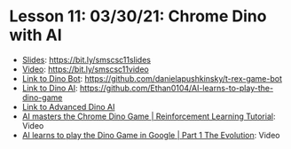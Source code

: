 # Lesson 11: 03/30/21: Chrome Dino with AI
* [Slides](https://bit.ly/compsci17slides): https://bit.ly/smscsc11slides  
* [Video](https://bit.ly/compsci17video):  https://bit.ly/smscsc11video
* [Link to Dino Bot](https://github.com/danielapushkinsky/t-rex-game-bot): https://github.com/danielapushkinsky/t-rex-game-bot
* [Link to Dino AI](https://github.com/Ethan0104/AI-learns-to-play-the-dino-game): https://github.com/Ethan0104/AI-learns-to-play-the-dino-game 
* [Link to Advanced Dino AI](https://github.com/SaralTayal123/ChromeDinoAI)
* [AI masters the Chrome Dino Game | Reinforcement Learning Tutorial](https://www.youtube.com/watch?v=WMYG6IEgMfw): Video
* [AI learns to play the Dino Game in Google | Part 1 The Evolution](https://www.youtube.com/watch?v=Zs38KBEEBGk): Video


